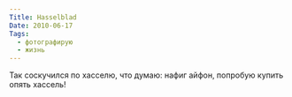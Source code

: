 ```yaml
---
Title: Hasselblad
Date: 2010-06-17
Tags:
  - фотографирую
  - жизнь
---
```


Так соскучился по хасселю, что думаю: нафиг айфон, попробую купить опять хассель!